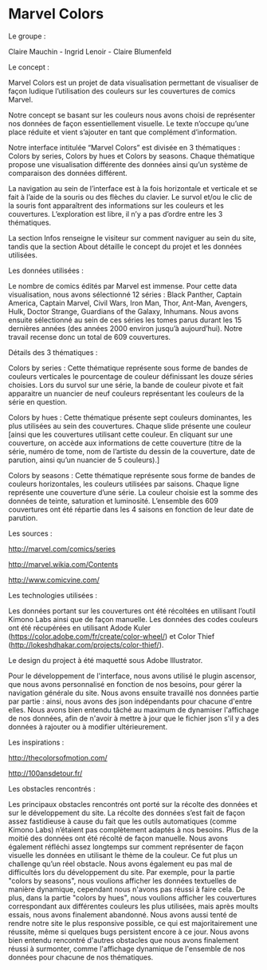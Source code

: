 Marvel Colors
=============

Le groupe :

Claire Mauchin - Ingrid Lenoir - Claire Blumenfeld


Le concept :

Marvel Colors est un projet de data visualisation permettant de visualiser de façon ludique l’utilisation des couleurs sur les couvertures de comics Marvel.

Notre concept se basant sur les couleurs nous avons choisi de représenter nos données de façon essentiellement visuelle. Le texte n’occupe qu’une place réduite et vient s’ajouter en tant que complément d’information. 

Notre interface intitulée “Marvel Colors” est divisée en 3 thématiques : Colors by series, Colors by hues et Colors by seasons. Chaque thématique propose une visualisation différente des données ainsi qu’un système de comparaison des données différent.

La navigation au sein de l’interface est à la fois horizontale et verticale et se fait à l’aide de la souris ou des flèches du clavier. Le survol et/ou le clic de la souris font apparaîtrent des informations sur les couleurs et les couvertures.
L’exploration est libre, il n’y a pas d’ordre entre les 3 thématiques.

La section Infos renseigne le visiteur sur comment naviguer au sein du site, tandis que la section About détaille le concept du projet et les données utilisées.


Les données utilisées :

Le nombre de comics édités par Marvel est immense. Pour cette data visualisation, nous avons sélectionné 12 séries : Black Panther, Captain America, Captain Marvel, Civil Wars, Iron Man, Thor, Ant-Man, Avengers, Hulk, Doctor Strange, Guardians of the Galaxy, Inhumans. Nous avons ensuite sélectionné au sein de ces séries les tomes parus durant les 15 dernières années (des années 2000 environ jusqu’à aujourd’hui). Notre travail recense donc un total de 609 couvertures. 


Détails des 3 thématiques :

Colors by series : Cette thématique représente sous forme de bandes de couleurs verticales le pourcentage de couleur définissant les douze séries choisies. Lors du survol sur une série, la bande de couleur pivote et fait apparaitre un nuancier de neuf couleurs représentant les couleurs de la série en question.

Colors by hues : Cette thématique présente sept couleurs dominantes, les plus utilisées au sein des couvertures. Chaque slide présente une couleur [ainsi que les couvertures utilisant cette couleur. En cliquant sur une couverture, on accède aux informations de cette couverture (titre de la série, numéro de tome, nom de l’artiste du dessin de la couverture, date de parution, ainsi qu’un nuancier de 5 couleurs).]

Colors by seasons : Cette thématique représente sous forme de bandes de couleurs horizontales, les couleurs utilisées par saisons. Chaque ligne représente une couverture d’une série. La couleur choisie est la somme des données de teinte, saturation et luminosité. L’ensemble des 609 couvertures ont été répartie dans les 4 saisons en fonction de leur date de parution.


Les sources : 

http://marvel.com/comics/series

http://marvel.wikia.com/Contents

http://www.comicvine.com/


Les technologies utilisées :

Les données portant sur les couvertures ont été récoltées en utilisant l’outil Kimono Labs ainsi que de façon manuelle. Les données des codes couleurs ont été récupérées en utilisant Adode Kuler (https://color.adobe.com/fr/create/color-wheel/) et Color Thief (http://lokeshdhakar.com/projects/color-thief/).

Le design du project à été maquetté sous Adobe Illustrator.

Pour le développement de l'interface, nous avons utilisé le plugin ascensor, que nous avons personnalisé en fonction de nos besoins,  pour gérer la navigation générale du site. Nous avons ensuite travaillé nos données partie par partie : ainsi, nous avons des json indépendants pour chacune d'entre elles. Nous avons bien entendu tâché au maximum de dynamiser l'affichage de nos données, afin de n'avoir à mettre à jour que le fichier json s'il y a des données à rajouter ou à modifier ultérieurement.  


Les inspirations :

http://thecolorsofmotion.com/

http://100ansdetour.fr/


Les obstacles rencontrés :

Les principaux obstacles rencontrés ont porté sur la récolte des données et sur le développement du site. La récolte des données s’est fait de façon assez fastidieuse à cause du fait que les outils automatiques (comme Kimono Labs) n’étaient pas complètement adaptés à nos besoins. Plus de la moitié des données ont été récolté de façon manuelle.
Nous avons également réfléchi assez longtemps sur comment représenter de façon visuelle les données en utilisant le thème de la couleur. Ce fut plus un challenge qu’un réel obstacle.
Nous avons également eu pas mal de difficultés lors du développement du site. Par exemple, pour la partie "colors by seasons", nous voulions afficher les données textuelles de manière dynamique, cependant nous n'avons pas réussi à faire cela. De plus, dans la partie "colors by hues", nous voulions afficher les couvertures correspondant aux différentes couleurs les plus utilisées, mais après moults essais, nous avons finalement abandonné. Nous avons aussi tenté de rendre notre site le plus responsive possible, ce qui est majoritairement une réussite, même si quelques bugs persistent encore à ce jour.
Nous avons bien entendu rencontré d'autres obstacles que nous avons finalement réussi à surmonter, comme l'affichage dynamique de l'ensemble de nos données pour chacune de nos thématiques.
